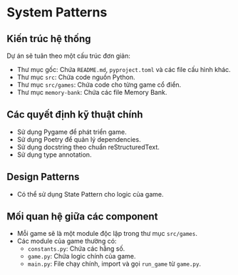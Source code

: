 # System Patterns

## Kiến trúc hệ thống
Dự án sẽ tuân theo một cấu trúc đơn giản:

-   Thư mục gốc: Chứa `README.md`, `pyproject.toml` và các file cấu hình khác.
-   Thư mục `src`: Chứa code nguồn Python.
-   Thư mục `src/games`: Chứa code cho từng game cổ điển.
-   Thư mục `memory-bank`: Chứa các file Memory Bank.

## Các quyết định kỹ thuật chính
-   Sử dụng Pygame để phát triển game.
-   Sử dụng Poetry để quản lý dependencies.
-   Sử dụng docstring theo chuẩn reStructuredText.
-   Sử dụng type annotation.

## Design Patterns
-   Có thể sử dụng State Pattern cho logic của game.

## Mối quan hệ giữa các component
-   Mỗi game sẽ là một module độc lập trong thư mục `src/games`.
-   Các module của game thường có:
    -   `constants.py`: Chứa các hằng số.
    -   `game.py`: Chứa logic chính của game.
    -   `main.py`: File chạy chính, import và gọi `run_game` từ `game.py`.
